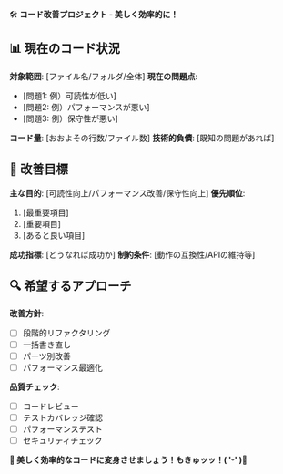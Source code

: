 🛠 **コード改善プロジェクト - 美しく効率的に！**

## 📊 現在のコード状況
**対象範囲**: [ファイル名/フォルダ/全体]
**現在の問題点**: 
- [問題1: 例）可読性が低い]
- [問題2: 例）パフォーマンスが悪い]
- [問題3: 例）保守性が悪い]

**コード量**: [おおよその行数/ファイル数]
**技術的負債**: [既知の問題があれば]

## 🎯 改善目標
**主な目的**: [可読性向上/パフォーマンス改善/保守性向上]
**優先順位**: 
1. [最重要項目]
2. [重要項目]
3. [あると良い項目]

**成功指標**: [どうなれば成功か]
**制約条件**: [動作の互換性/APIの維持等]

## 🔍 希望するアプローチ
**改善方針**: 
- [ ] 段階的リファクタリング
- [ ] 一括書き直し
- [ ] パーツ別改善
- [ ] パフォーマンス最適化

**品質チェック**: 
- [ ] コードレビュー
- [ ] テストカバレッジ確認
- [ ] パフォーマンステスト
- [ ] セキュリティチェック

**🌟 美しく効率的なコードに変身させましょう！もきゅッッ！( 'ᵕ' )💫**
